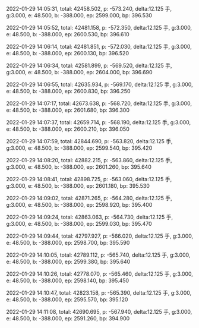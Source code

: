 2022-01-29 14:05:31, total: 42458.502, p: -573.240, delta:12.125 手, g:3.000, e: 48.500, b: -388.000, ep: 2599.000, bp: 396.530

2022-01-29 14:05:52, total: 42481.158, p: -572.350, delta:12.125 手, g:3.000, e: 48.500, b: -388.000, ep: 2600.530, bp: 396.610

2022-01-29 14:06:14, total: 42481.851, p: -572.030, delta:12.125 手, g:3.000, e: 48.500, b: -388.000, ep: 2600.130, bp: 396.520

2022-01-29 14:06:34, total: 42581.899, p: -569.520, delta:12.125 手, g:3.000, e: 48.500, b: -388.000, ep: 2604.000, bp: 396.690

2022-01-29 14:06:55, total: 42635.934, p: -569.170, delta:12.125 手, g:3.000, e: 48.500, b: -388.000, ep: 2600.830, bp: 396.250

2022-01-29 14:07:17, total: 42673.638, p: -568.720, delta:12.125 手, g:3.000, e: 48.500, b: -388.000, ep: 2601.680, bp: 396.300

2022-01-29 14:07:37, total: 42659.714, p: -568.190, delta:12.125 手, g:3.000, e: 48.500, b: -388.000, ep: 2600.210, bp: 396.050

2022-01-29 14:07:59, total: 42844.690, p: -563.820, delta:12.125 手, g:3.000, e: 48.500, b: -388.000, ep: 2599.540, bp: 395.420

2022-01-29 14:08:20, total: 42882.215, p: -563.860, delta:12.125 手, g:3.000, e: 48.500, b: -388.000, ep: 2601.260, bp: 395.640

2022-01-29 14:08:41, total: 42898.725, p: -563.060, delta:12.125 手, g:3.000, e: 48.500, b: -388.000, ep: 2601.180, bp: 395.530

2022-01-29 14:09:02, total: 42871.265, p: -564.280, delta:12.125 手, g:3.000, e: 48.500, b: -388.000, ep: 2598.920, bp: 395.400

2022-01-29 14:09:24, total: 42863.063, p: -564.730, delta:12.125 手, g:3.000, e: 48.500, b: -388.000, ep: 2599.030, bp: 395.470

2022-01-29 14:09:44, total: 42797.927, p: -566.020, delta:12.125 手, g:3.000, e: 48.500, b: -388.000, ep: 2598.700, bp: 395.590

2022-01-29 14:10:05, total: 42789.112, p: -565.740, delta:12.125 手, g:3.000, e: 48.500, b: -388.000, ep: 2599.380, bp: 395.640

2022-01-29 14:10:26, total: 42778.070, p: -565.460, delta:12.125 手, g:3.000, e: 48.500, b: -388.000, ep: 2598.140, bp: 395.450

2022-01-29 14:10:47, total: 42823.158, p: -565.390, delta:12.125 手, g:3.000, e: 48.500, b: -388.000, ep: 2595.570, bp: 395.120

2022-01-29 14:11:08, total: 42690.695, p: -567.940, delta:12.125 手, g:3.000, e: 48.500, b: -388.000, ep: 2591.260, bp: 394.900